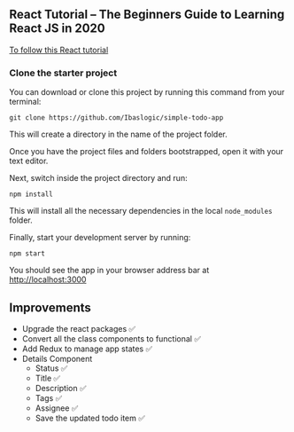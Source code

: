 ## React Tutorial – The Beginners Guide to Learning React JS in 2020

[To follow this React tutorial](https://ibaslogic.com/blog/react-tutorial-for-beginners/)

### Clone the starter project

You can download or clone this project by running this command from your terminal:

```
git clone https://github.com/Ibaslogic/simple-todo-app
```

This will create a directory in the name of the project folder.

Once you have the project files and folders bootstrapped, open it with your text editor.

Next, switch inside the project directory and run:

```
npm install
```

This will install all the necessary dependencies in the local `node_modules` folder.

Finally, start your development server by running:

```
npm start
```

You should see the app in your browser address bar at [http://localhost:3000](http://localhost:3000)

## Improvements

- Upgrade the react packages ✅
- Convert all the class components to functional ✅
- Add Redux to manage app states ✅
- Details Component
  - Status ✅
  - Title ✅
  - Description ✅
  - Tags ✅
  - Assignee ✅
  - Save the updated todo item ✅
